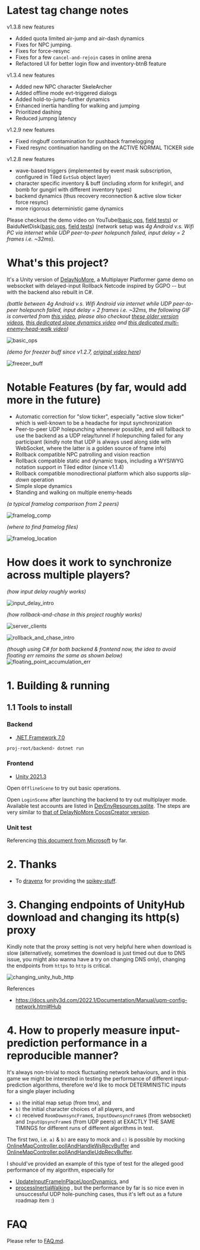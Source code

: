 # Latest tag change notes
v1.3.8 new features
- Added quota limited air-jump and air-dash dynamics
- Fixes for NPC jumping.
- Fixes for force-resync
- Fixes for a few `cancel-and-rejoin` cases in online arena
- Refactored UI for better login flow and inventory-btnB feature 

v1.3.4 new features
- Added new NPC character SkeleArcher 
- Added offline mode evt-triggered dialogs
- Added hold-to-jump-further dynamics
- Enhanced inertia handling for walking and jumping
- Prioritized dashing
- Reduced jumpng latency

v1.2.9 new features
- Fixed ringbuff contamination for pushback framelogging 
- Fixed resync continuation handling on the ACTIVE NORMAL TICKER side

v1.2.8 new features
- wave-based triggers (implemented by event mask subscription, configured in Tiled `EvtSub` object layer)
- character specific inventory & buff (including xform for knifegirl, and bomb for gungirl with different inventory types)
- backend dynamics (thus recovery reconnection & active slow ticker force resync) 
- more rigorous deterministic game dynamics

Please checkout the demo video on YouTube([basic ops](https://www.youtube.com/watch?v=gu_MfR2oWw0), [field tests](https://www.youtube.com/watch?v=le-gEMUMysM)) or BaiduNetDisk([basic ops](https://pan.baidu.com/s/1WPXsaxrkcQvZaQV0Kd75rg?pwd=vtzg), [field tests](https://pan.baidu.com/s/1WVDlJ1u40qctMFcdYuCw9g?pwd=nxa9)) (network setup was _4g Android v.s. Wifi PC via internet while UDP peer-to-peer holepunch failed, input delay = 2 frames i.e. ~32ms_).

# What's this project?
It's a Unity version of [DelayNoMore](https://github.com/genxium/DelayNoMore), a Multiplayer Platformer game demo on websocket with delayed-input Rollback Netcode inspired by GGPO -- but with the backend also rebuilt in C#.

_(battle between 4g Android v.s. Wifi Android via internet while UDP peer-to-peer holepunch failed, input delay = 2 frames i.e. ~32ms, the following GIF is converted from [this video](https://pan.baidu.com/s/1-VymVEIIFZ0W_9Uw5518Lw?pwd=l58c), please also checkout [these older version videos](https://pan.baidu.com/s/1Egq_vI7C9ANgiHO3vBGxcA?pwd=2m87), [this dedicated slope dynamics video](https://pan.baidu.com/s/1ANH2nlcT09mHFJcuvDPZlA?pwd=ycuk) and [this dedicated multi-enemy-head-walk video](https://pan.baidu.com/s/1A1u3d4G943FLmdOFAblTJw?pwd=gez7))_

![basic_ops](./charts/Merged_all_spedup.gif)

_(demo for freezer buff since v1.2.7, [original video here](https://pan.baidu.com/s/183s9_xt4gmlTXsdIOQCyDw?pwd=ayr6))_

![freezer_buff](./charts/Freezer_demo_deepcut_spedup.gif)

# Notable Features (by far, would add more in the future)
- Automatic correction for "slow ticker", especially "active slow ticker" which is well-known to be a headache for input synchronization
- Peer-to-peer UDP holepunching whenever possible, and will fallback to use the backend as a UDP relay/tunnel if holepunching failed for any participant (kindly note that UDP is always used along side with WebSocket, where the latter is a golden source of frame info)
- Rollback compatible NPC patrolling and vision reaction
- Rollback compatible static and dynamic traps, including a WYSIWYG notation support in Tiled editor (since v1.1.4)
- Rollback compatible monodirectional platform which also supports _slip-down_ operation
- Simple slope dynamics
- Standing and walking on multiple enemy-heads

_(a typical framelog comparison from 2 peers)_

![framelog_comp](./charts/TypicalFrameLogComparison.png)

_(where to find framelog files)_

![framelog_location](./charts/FrameLogLocations.png)

# How does it work to synchronize across multiple players?
_(how input delay roughly works)_

![input_delay_intro](./charts/InputDelayIntro.jpg)

_(how rollback-and-chase in this project roughly works)_

![server_clients](./charts/ServerClients.jpg)

![rollback_and_chase_intro](./charts/RollbackAndChase.jpg)

_(though using C# for both backend & frontend now, the idea to avoid floating err remains the same as shown below)_
![floating_point_accumulation_err](./charts/AvoidingFloatingPointAccumulationErr.jpg)

# 1. Building & running

## 1.1 Tools to install 
### Backend
- [.NET Framework 7.0](https://dotnet.microsoft.com/en-us/download/dotnet/7.0)
```bash
proj-root/backend> dotnet run
```

### Frontend
- [Unity 2021.3](https://unity.com/releases/editor/qa/lts-releases)

Open `OfflineScene` to try out basic operations.

Open `LoginScene` after launching the backend to try out multiplayer mode. Available test accounts are listed in [DevEnvResources.sqlite](./backend/DevEnvResources.sqlite). The steps are very similar to [that of DelayNoMore CocosCreator version](https://github.com/genxium/DelayNoMore#frontend-2).

### Unit test
Referencing [this document from Microsoft](https://learn.microsoft.com/en-us/dotnet/core/testing/unit-testing-with-dotnet-test) by far.

# 2. Thanks
- To [dravenx](https://opengameart.org/users/dravenx) for providing the [spikey-stuff](https://opengameart.org/content/spikey-stuff).

# 3. Changing endpoints of UnityHub download and changing its http(s) proxy
Kindly note that the proxy setting is not very helpful here when download is slow (alternatively, sometimes the download is just timed out due to DNS issue, you might also wanna have a try on changing DNS only), changing the endpoints from `https` to `http` is critical.

![changing_unity_hub_http](./charts/UnityHubNetworkProxying.png)

References
- https://docs.unity3d.com/2022.1/Documentation/Manual/upm-config-network.html#Hub

# 4. How to properly measure input-prediction performance in a reproducible manner?
It's always non-trivial to mock fluctuating network behaviours, and in this game we might be interested in testing the performance of different input-prediction algorithms, therefore we'd like to mock DETERMINISTIC inputs for a single player including
- `a)` the initial map setup (from tmx), and 
- `b)` the initial character choices of all players, and
- `c)` received `RoomDownsyncFrame`s, `InputDownsyncFrame`s (from websocket) and `InputUpsyncFrame`s (from UDP peers) at EXACTLY THE SAME TIMINGS for different runs of different algorithms in test.

The first two, i.e. `a)` & `b)` are easy to mock and `c)` is possible by mocking [OnlineMapController.pollAndHandleWsRecvBuffer](https://github.com/genxium/DelayNoMoreUnity/blob/v1.2.2/frontend/Assets/Scripts/OnlineMapController.cs#L225) and [OnlineMapController.pollAndHandleUdpRecvBuffer](https://github.com/genxium/DelayNoMoreUnity/blob/v1.2.2/frontend/Assets/Scripts/OnlineMapController.cs#L226).

I should've provided an example of this type of test for the alleged good performance of my algorithm, especially for
- [UpdateInputFrameInPlaceUponDynamics](https://github.com/genxium/DelayNoMoreUnity/blob/v1.2.2/frontend/Assets/Scripts/Abstract/AbstractMapController.cs#L268), and  
- [processInertiaWalking](https://github.com/genxium/DelayNoMoreUnity/blob/v1.2.2/shared/Battle_dynamics.cs#L292)
, but the performance by far is so nice even in unsuccessful UDP hole-punching cases, thus it's left out as a future roadmap item :) 

# FAQ
Please refer to [FAQ.md](FAQ.md).
